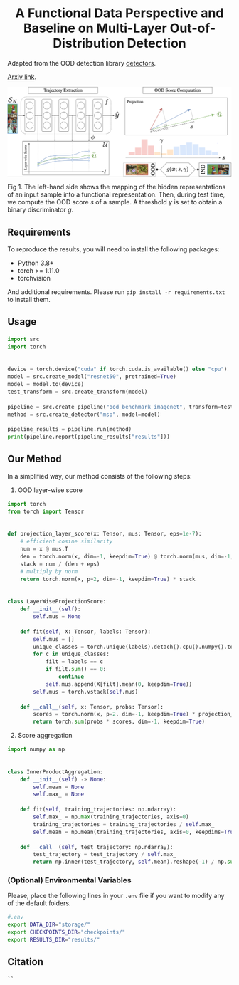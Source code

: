 <h1 align="center">
A Functional Data Perspective and Baseline on Multi-Layer Out-of-Distribution Detection
</h1>

Adapted from the OOD detection library [detectors](https://www.github.com/edadaltocg/detectors).

[Arxiv link](https://arxiv.org/abs/2306.03522).

<img src="images/main_diagram.png" align="center">

Fig 1. The left-hand side shows the mapping of the hidden representations of an input sample into a functional representation. Then, during test time, we compute the OOD score $s$ of a sample. A threshold $\gamma$ is set to obtain a binary discriminator $g$.

## Requirements

To reproduce the results, you will need to install the following packages:

- Python 3.8+
- torch >= 1.11.0
- torchvision

And additional requirements. Please run `pip install -r requirements.txt` to install them.

## Usage

```python
import src
import torch


device = torch.device("cuda" if torch.cuda.is_available() else "cpu")
model = src.create_model("resnet50", pretrained=True)
model = model.to(device)
test_transform = src.create_transform(model)

pipeline = src.create_pipeline("ood_benchmark_imagenet", transform=test_transform)
method = src.create_detector("msp", model=model)

pipeline_results = pipeline.run(method)
print(pipeline.report(pipeline_results["results"]))
```

## Our Method

In a simplified way, our method consists of the following steps:

1. OOD layer-wise score

```python
import torch
from torch import Tensor


def projection_layer_score(x: Tensor, mus: Tensor, eps=1e-7):
    # efficient cosine similarity
    num = x @ mus.T
    den = torch.norm(x, dim=-1, keepdim=True) @ torch.norm(mus, dim=-1, keepdim=True).T
    stack = num / (den + eps)
    # multiply by norm
    return torch.norm(x, p=2, dim=-1, keepdim=True) * stack


class LayerWiseProjectionScore:
    def __init__(self):
        self.mus = None

    def fit(self, X: Tensor, labels: Tensor):
        self.mus = []
        unique_classes = torch.unique(labels).detach().cpu().numpy().tolist()
        for c in unique_classes:
            filt = labels == c
            if filt.sum() == 0:
                continue
            self.mus.append(X[filt].mean(0, keepdim=True))
        self.mus = torch.vstack(self.mus)

    def __call__(self, x: Tensor, probs: Tensor):
        scores = torch.norm(x, p=2, dim=-1, keepdim=True) * projection_layer_score(x, self.mus.to(x.device))
        return torch.sum(probs * scores, dim=-1, keepdim=True)
```

2. Score aggregation

```python
import numpy as np


class InnerProductAggregation:
    def __init__(self) -> None:
        self.mean = None
        self.max_ = None

    def fit(self, training_trajectories: np.ndarray):
        self.max_ = np.max(training_trajectories, axis=0)
        training_trajectories = training_trajectories / self.max_
        self.mean = np.mean(training_trajectories, axis=0, keepdims=True)

    def __call__(self, test_trajectory: np.ndarray):
        test_trajectory = test_trajectory / self.max_
        return np.inner(test_trajectory, self.mean).reshape(-1) / np.sum(self.mean**2)
```

### (Optional) Environmental Variables

Please, place the following lines in your `.env` file if you want to modify any of the default folders.

```bash
#.env
export DATA_DIR="storage/"
export CHECKPOINTS_DIR="checkpoints/"
export RESULTS_DIR="results/"
```

## Citation

```
``

